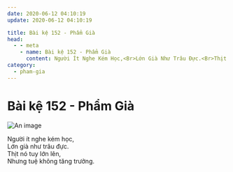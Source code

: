 ```yaml
---
date: 2020-06-12 04:10:19
update: 2020-06-12 04:10:19

title: Bài kệ 152 - Phẩm Già
head:
  - - meta
    - name: Bài kệ 152 - Phẩm Già
      content: Người Ít Nghe Kém Học,<Br>Lớn Già Như Trâu Đực.<Br>Thịt Nó Tuy Lớn Lên,<Br>Nhưng Tuệ Không Tăng Trưởng.<Br>
category:
  - pham-gia
---
```


# Bài kệ 152 - Phẩm Già

![An image](/img/pham-gia/pham-gia-152.jpg)

Người ít nghe kém học,<br>Lớn già như trâu đực.<br>Thịt nó tuy lớn lên,<br>Nhưng tuệ không tăng trưởng.<br>
